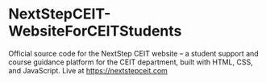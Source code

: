 # NextStepCEIT-WebsiteForCEITStudents
Official source code for the NextStep CEIT website – a student support and course guidance platform for the CEIT department, built with HTML, CSS, and JavaScript. Live at https://nextstepceit.com
